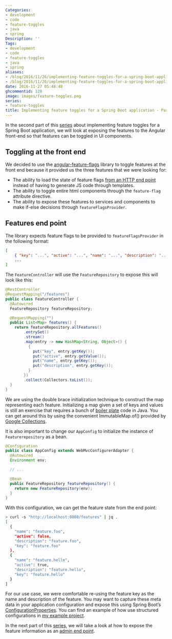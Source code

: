 ```yaml
---
Categories:
- development
- code
- feature-toggles
- java
- spring
Description: ''
Tags:
- development
- code
- feature-toggles
- java
- spring
aliases:
- /blog/2016/11/26/implementing-feature-toggles-for-a-spring-boot-application---part-2/
- /blog/2016/11/26/implementing-feature-toggles-for-a-spring-boot-application-part-2/
date: 2016-11-27 05:48:48
ghcommentid: 128
image: images/feature-toggles.png
series:
- feature-toggles
title: Implementing feature toggles for a Spring Boot application - Part 2
---
```


In the second part of this [series](/series/feature-toggles/) about implementing feature toggles for a Spring Boot application, we will look at exposing the features to the Angular front-end so that features can be toggled in UI components.

<!--more-->

## Toggling at the front end

We decided to use the [angular-feature-flags](https://github.com/mjt01/angular-feature-flags) library to toggle features at the front end because it provided us the three features that we were looking for:

*   The ability to load the state of feature flags [from an HTTP end point](https://github.com/mjt01/angular-feature-flags#setting-flag-data) instead of having to generate JS code through templates.
*   The ability to toggle entire html components through the `feature-flag` attribute directive.
*   The ability to expose these features to services and components to make if-else decisions through `featureFlagsProvider`.

## Features end point

The library expects feature flags to be provided to `featureFlagsProvider` in the following format:

```json
[
    { "key": "...", "active": "...", "name": "...", "description": "..." },
    ...
]
```

The `FeatureController` will use the `FeatureRepository` to expose this will look like this:

```java
@RestController
@RequestMapping("/features")
public class FeatureController {
  @Autowired
  FeatureRepository featureRepository;

  @RequestMapping("")
  public List<Map> features() {
    return featureRepository.allFeatures()
        .entrySet()
        .stream()
        .map(entry -> new HashMap<String, Object>() {
          {
            put("key", entry.getKey());
            put("active", entry.getValue());
            put("name", entry.getKey());
            put("description", entry.getKey());
          }
        })
        .collect(Collectors.toList());
  }
}
```

We are using the double brace initialization technique to construct the map representing each feature. Initializing a map given a set of keys and values is still an exercise that requires a bunch of [boiler plate](https://minborgsjavapot.blogspot.com/2014/12/java-8-initializing-maps-in-smartest-way.html) code in Java. You can get around this by using the convenient ImmutableMap.of() provided by [Google Collections](https://mvnrepository.com/artifact/com.google.collections/google-collections/1.0).

It is also important to change our `AppConfig` to initialize the instance of `Featurerepository` as a bean.

```java
@Configuration
public class AppConfig extends WebMvcConfigurerAdapter {
  @Autowired
  Environment env;

  // ...

  @Bean
  public FeatureRepository featureRepository() {
    return new FeatureRepository(env);
  }
}
```

With this configuration, we can get the feature state from the end point:

```bash
> curl -s "http://localhost:8080/features" | jq .
[
  {
    "name": "feature.foo",
    "active": false,
    "description": "feature.foo",
    "key": "feature.foo"
  },
  {
    "name": "feature.hello",
    "active": true,
    "description": "feature.hello",
    "key": "feature.hello"
  }
]
```
For our use case, we were comfortable re-using the feature key as the name and description of the feature. You may want to capture these meta data in your application configuration and expose this using Spring Boot’s [ConfigurationProperties](http://docs.spring.io/spring-boot/docs/1.1.7.RELEASE/api/org/springframework/boot/context/properties/ConfigurationProperties.html). You can find an example of how use structured configurations in [my example project](https://github.com/sdqali/config-properties).

In the next part of this [series](/series/feature-toggles/), we will take a look at how to expose the feature information as an [admin end point](http://docs.spring.io/spring-boot/docs/current/reference/html/production-ready-endpoints.html).
